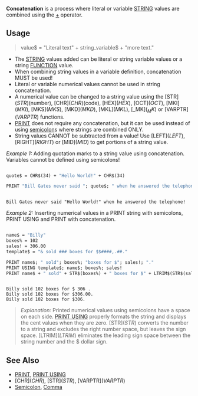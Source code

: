 **Concatenation** is a process where literal or variable [STRING](STRING) values are combined using the [+](+) operator.

## Usage

> value$ = "Literal text" + string_variable$ + "more text."

* The [STRING](STRING) values added can be literal or string variable values or a string [FUNCTION](FUNCTION) value.
* When combining string values in a variable definition, concatenation MUST be used!
* Literal or variable numerical values cannot be used in string concatenation. 
* A numerical value can be changed to a string value using the [STR$](STR$)(number), [CHR$](CHR$)(code), [HEX$](HEX$), [OCT$](OCT$), [MKI$](MKI$), [MKS$](MKS$), [MKD$](MKD$), [MKL$](MKL$), [_MK$](_MK$) or [VARPTR$](VARPTR$) functions.
* [PRINT](PRINT) does not require any concatenation, but it can be used instead of using [semicolon](semicolon)s where strings are combined ONLY.
* String values CANNOT be subtracted from a value! Use [LEFT$](LEFT$), [RIGHT$](RIGHT$) or [MID$](MID$) to get portions of a string value.

*Example 1:* Adding quotation marks to a string value using concatenation. Variables cannot be defined using semicolons! 

```vb

quote$ = CHR$(34) + "Hello World!" + CHR$(34)

PRINT "Bill Gates never said "; quote$; " when he answered the telephone!"

```

```text

Bill Gates never said "Hello World!" when he answered the telephone!

```

*Example 2:* Inserting numerical values in a PRINT string with semicolons, PRINT USING and PRINT with concatenation.

```vb

name$ = "Billy"
boxes% = 102
sales! = 306.00
template$ = "& sold ### boxes for $$####,.##."

PRINT name$; " sold"; boxes%; "boxes for $"; sales!; "."
PRINT USING template$; name$; boxes%; sales!
PRINT name$ + " sold" + STR$(boxes%) + " boxes for $" + LTRIM$(STR$(sales!)) + "." 

``` 

```text

Billy sold 102 boxes for $ 306 .
Billy sold 102 boxes for $306.00.
Billy sold 102 boxes for $306.

```

> *Explanation:* Printed numerical values using semicolons have a space on each side. [PRINT USING](PRINT-USING) properly formats the string and displays the cent values when they are zero. [STR$](STR$) converts the number to a string and excludes the right number space, but leaves the sign space. [LTRIM$](LTRIM$) eliminates the leading sign space between the string number and the $ dollar sign.

## See Also

* [PRINT](PRINT), [PRINT USING](PRINT-USING)
* [CHR$](CHR$), [STR$](STR$), [VARPTR$](VARPTR$)
* [Semicolon](Semicolon), [Comma](Comma)
